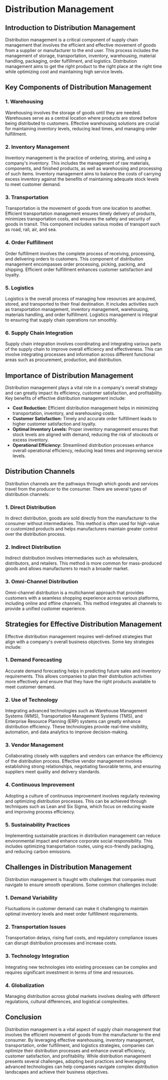 # Distribution Management

## Introduction to Distribution Management

Distribution management is a critical component of supply chain management that involves the efficient and effective movement of goods from a supplier or manufacturer to the end user. This process includes the management of storage, transportation, inventory, warehousing, material handling, packaging, order fulfillment, and logistics. Distribution management aims to get the right product to the right place at the right time while optimizing cost and maintaining high service levels.

## Key Components of Distribution Management

### 1. Warehousing

Warehousing involves the storage of goods until they are needed. Warehouses serve as a central location where products are stored before being distributed to customers. Effective warehousing solutions are crucial for maintaining inventory levels, reducing lead times, and managing order fulfillment.

### 2. Inventory Management

Inventory management is the practice of ordering, storing, and using a company's inventory. This includes the management of raw materials, components, and finished products, as well as warehousing and processing of such items. Inventory management aims to balance the costs of carrying excess inventory against the benefits of maintaining adequate stock levels to meet customer demand.

### 3. Transportation

Transportation is the movement of goods from one location to another. Efficient transportation management ensures timely delivery of products, minimizes transportation costs, and ensures the safety and security of goods in transit. This component includes various modes of transport such as road, rail, air, and sea.

### 4. Order Fulfillment

Order fulfillment involves the complete process of receiving, processing, and delivering orders to customers. This component of distribution management encompasses order processing, picking, packing, and shipping. Efficient order fulfillment enhances customer satisfaction and loyalty.

### 5. Logistics

Logistics is the overall process of managing how resources are acquired, stored, and transported to their final destination. It includes activities such as transportation management, inventory management, warehousing, materials handling, and order fulfillment. Logistics management is integral to ensuring that supply chain operations run smoothly.

### 6. Supply Chain Integration

Supply chain integration involves coordinating and integrating various parts of the supply chain to improve overall efficiency and effectiveness. This can involve integrating processes and information across different functional areas such as procurement, production, and distribution.

## Importance of Distribution Management

Distribution management plays a vital role in a company's overall strategy and can greatly impact its efficiency, customer satisfaction, and profitability. Key benefits of effective distribution management include:

- **Cost Reduction:** Efficient distribution management helps in minimizing transportation, inventory, and warehousing costs.
- **Customer Satisfaction:** Timely and accurate order fulfillment leads to higher customer satisfaction and loyalty.
- **Optimal Inventory Levels:** Proper inventory management ensures that stock levels are aligned with demand, reducing the risk of stockouts or excess inventory.
- **Operational Efficiency:** Streamlined distribution processes enhance overall operational efficiency, reducing lead times and improving service levels.

## Distribution Channels

Distribution channels are the pathways through which goods and services travel from the producer to the consumer. There are several types of distribution channels:

### 1. Direct Distribution

In direct distribution, goods are sold directly from the manufacturer to the consumer without intermediaries. This method is often used for high-value or customized products and helps manufacturers maintain greater control over the distribution process.

### 2. Indirect Distribution

Indirect distribution involves intermediaries such as wholesalers, distributors, and retailers. This method is more common for mass-produced goods and allows manufacturers to reach a broader market.

### 3. Omni-Channel Distribution

Omni-channel distribution is a multichannel approach that provides customers with a seamless shopping experience across various platforms, including online and offline channels. This method integrates all channels to provide a unified customer experience.

## Strategies for Effective Distribution Management

Effective distribution management requires well-defined strategies that align with a company's overall business objectives. Some key strategies include:

### 1. Demand Forecasting

Accurate demand forecasting helps in predicting future sales and inventory requirements. This allows companies to plan their distribution activities more effectively and ensure that they have the right products available to meet customer demand.

### 2. Use of Technology

Integrating advanced technologies such as Warehouse Management Systems (WMS), Transportation Management Systems (TMS), and Enterprise Resource Planning (ERP) systems can greatly enhance distribution efficiency. These technologies provide real-time visibility, automation, and data analytics to improve decision-making.

### 3. Vendor Management

Collaborating closely with suppliers and vendors can enhance the efficiency of the distribution process. Effective vendor management involves establishing strong relationships, negotiating favorable terms, and ensuring suppliers meet quality and delivery standards.

### 4. Continuous Improvement

Adopting a culture of continuous improvement involves regularly reviewing and optimizing distribution processes. This can be achieved through techniques such as Lean and Six Sigma, which focus on reducing waste and improving process efficiency.

### 5. Sustainability Practices

Implementing sustainable practices in distribution management can reduce environmental impact and enhance corporate social responsibility. This includes optimizing transportation routes, using eco-friendly packaging, and reducing carbon emissions.

## Challenges in Distribution Management

Distribution management is fraught with challenges that companies must navigate to ensure smooth operations. Some common challenges include:

### 1. Demand Variability

Fluctuations in customer demand can make it challenging to maintain optimal inventory levels and meet order fulfillment requirements.

### 2. Transportation Issues

Transportation delays, rising fuel costs, and regulatory compliance issues can disrupt distribution processes and increase costs.

### 3. Technology Integration

Integrating new technologies into existing processes can be complex and requires significant investment in terms of time and resources.

### 4. Globalization

Managing distribution across global markets involves dealing with different regulations, cultural differences, and logistical complexities.

## Conclusion

Distribution management is a vital aspect of supply chain management that involves the efficient movement of goods from the manufacturer to the end consumer. By leveraging effective warehousing, inventory management, transportation, order fulfillment, and logistics strategies, companies can optimize their distribution processes and enhance overall efficiency, customer satisfaction, and profitability. While distribution management presents several challenges, adopting best practices and leveraging advanced technologies can help companies navigate complex distribution landscapes and achieve their business objectives.